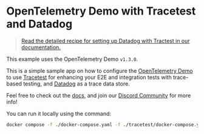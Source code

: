 # OpenTelemetry Demo with Tracetest and Datadog

> [Read the detailed recipe for setting up Datadog with Tractest in our documentation.](https://docs.tracetest.io/examples-tutorials/recipes/running-tracetest-with-datadog)

This example uses the OpenTelemetry Demo `v1.3.0`.

This is a simple sample app on how to configure the [OpenTelemetry Demo](https://github.com/open-telemetry/opentelemetry-demo) to use [Tracetest](https://tracetest.io/) for enhancing your E2E and integration tests with trace-based testing, and [Datadog](https://www.datadoghq.com/) as a trace data store.

Feel free to check out the [docs](https://docs.tracetest.io/), and join our [Discord Community](https://discord.gg/8MtcMrQNbX) for more info!

You can run it locally using the command:

```sh
docker compose -f ./docker-compose.yaml -f ./tracetest/docker-compose.yaml up
```
